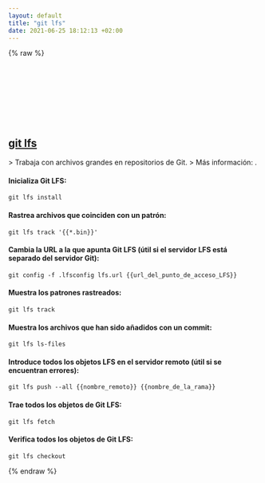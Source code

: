 ```yaml
---
layout: default
title: "git lfs"
date: 2021-06-25 18:12:13 +02:00
---
```

{% raw %}
<h2 id="git-lfs">
  <a href="/es/common/git-lfs.html">git lfs</a> <a href="#git-lfs"><svg class="icon">
    <use href="/assets/images/unicode_sprite.svg#link" />
  </svg></a>
</h2>
> Trabaja con archivos grandes en repositorios de Git.
> Más información: <https://git-lfs.github.com>.

#### Inicializa Git LFS:
```shell
git lfs install
```
#### Rastrea archivos que coinciden con un patrón:
```shell
git lfs track '{{*.bin}}'
```
#### Cambia la URL a la que apunta Git LFS (útil si el servidor LFS está separado del servidor Git):
```shell
git config -f .lfsconfig lfs.url {{url_del_punto_de_acceso_LFS}}
```
#### Muestra los patrones rastreados:
```shell
git lfs track
```
#### Muestra los archivos que han sido añadidos con un commit:
```shell
git lfs ls-files
```
#### Introduce todos los objetos LFS en el servidor remoto (útil si se encuentran errores):
```shell
git lfs push --all {{nombre_remoto}} {{nombre_de_la_rama}}
```
#### Trae todos los objetos de Git LFS:
```shell
git lfs fetch
```
#### Verifica todos los objetos de Git LFS:
```shell
git lfs checkout
```
{% endraw %}